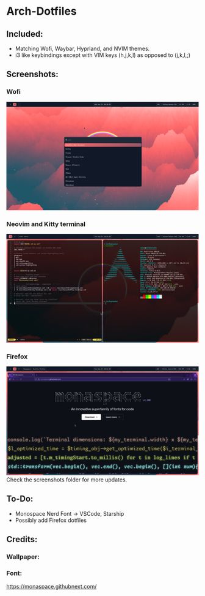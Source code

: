 # Arch-Dotfiles
## Included:
* Matching Wofi, Waybar, Hyprland, and NVIM themes.
* i3 like keybindings except with VIM keys (h,j,k,l) as opposed to (j,k,l,;)

## Screenshots:
### Wofi
![Screenshot 1](https://github.com/TPi-Home/Arch-Dotfiles/blob/main/screenshots/screen-2025-09-24_02-39-24.png)
### Neovim and Kitty terminal 
![Screenshot 2](https://github.com/TPi-Home/Arch-Dotfiles/blob/main/screenshots/screen-2025-09-23_06-49-10.png)
### Firefox
![Screenshot 2](https://github.com/TPi-Home/Arch-Dotfiles/blob/main/screenshots/screen-2025-09-23_06-54-17.png)
Check the screenshots folder for more updates.

## To-Do:
* Monospace Nerd Font -> VSCode, Starship
* Possibly add Firefox dotfiles

## Credits:
### Wallpaper:

### Font: 
https://monaspace.githubnext.com/
